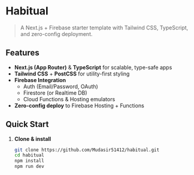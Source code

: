 # Habitual

> A Next.js + Firebase starter template with Tailwind CSS, TypeScript, and zero-config deployment.

## Features
- **Next.js (App Router)** & **TypeScript** for scalable, type-safe apps  
- **Tailwind CSS** + **PostCSS** for utility-first styling  
- **Firebase Integration**  
  - Auth (Email/Password, OAuth)  
  - Firestore (or Realtime DB)  
  - Cloud Functions & Hosting emulators  
- **Zero-config deploy** to Firebase Hosting + Functions  

## Quick Start
1. **Clone & install**  
   ```bash
   git clone https://github.com/Mudasir51412/habitual.git
   cd habitual
   npm install
   npm run dev
